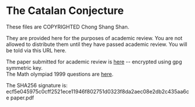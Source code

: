 The Catalan Conjecture
======================

These files are COPYRIGHTED Chong Shang Shan.

They are provided here for the purposes of academic review.
You are not allowed to distribute them until they have passed
academic review. You will be told via this URL here.

The paper submitted for academic review is [here](paper.pdf.gpg) --
encrypted using gpg symmetric key.  
The Math olympiad 1999 questions are [here](1999_eng.pdf).  

The SHA256 signature is:  
ecf5e045975c0cff2521ece11946f802751d0323f8da2aec08e2db2c435aa6ce  paper.pdf
